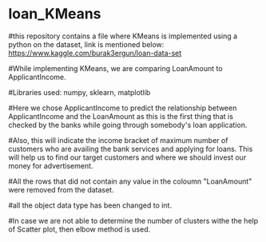 # loan_KMeans

#this repository contains a file where KMeans is implemented using a python on the dataset, link is mentioned below:
https://www.kaggle.com/burak3ergun/loan-data-set

#While implementing KMeans, we are comparing LoanAmount to ApplicantIncome.

#Libraries used: numpy, sklearn, matplotlib

#Here we chose ApplicantIncome to predict the relationship between ApplicantIncome and the LoanAmount as this is the first thing that is checked by the banks while going through somebody's loan application.

#Also, this will indicate the income bracket of maximum number of customers who are availing the bank services and applying for loans. This will help us to find our target customers and where we should invest our money for advertisement.

#All the rows that did not contain any value in the coloumn "LoanAmount" were removed from the dataset.

#all the object data type has been changed to int.

#In case we are not able to determine the number of clusters withe the help of Scatter plot, then elbow method is used.
